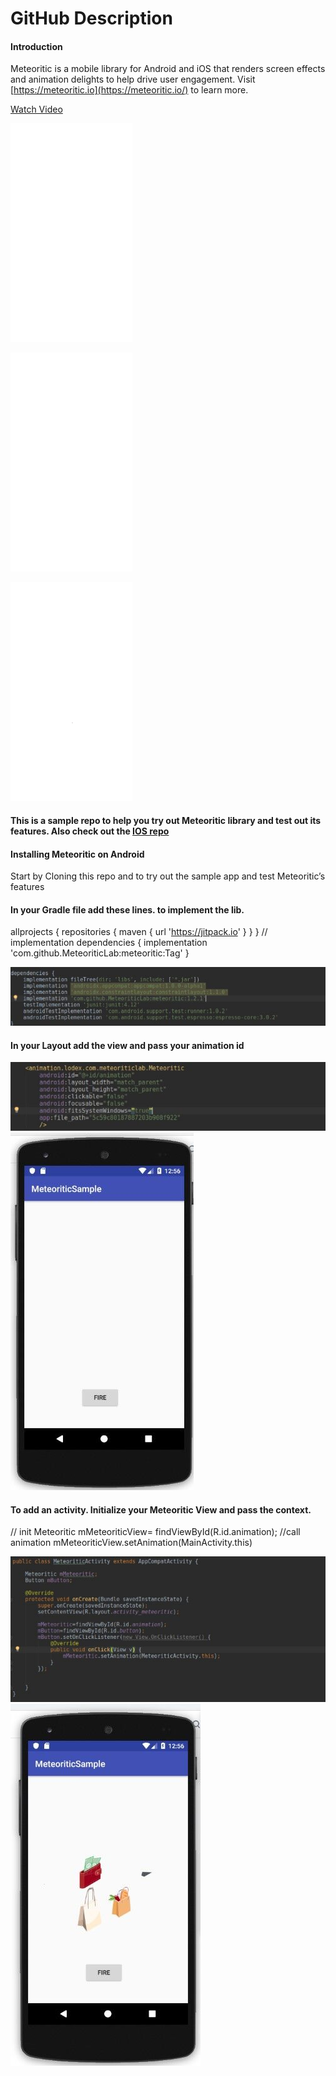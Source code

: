 GitHub Description
==================

#### Introduction

Meteoritic is a mobile library for Android and iOS that renders screen
effects and animation delights to help drive user engagement. Visit
[https://meteoritic.io](https://meteoritic.io/) to learn more.

[Watch
Video](https://www.youtube.com/watch?v=vJ44sbieN9o&feature=youtu.be)

![](img/animation1.gif)

![](img/animation2.gif)

![](img/animation3.gif)

#### This is a sample repo to help you try out Meteoritic library and test out its features. Also check out the [IOS repo](https://github.com/MeteoriticLab/MeteoriticSample-ios)

#### Installing Meteoritic on Android

Start by Cloning this repo and to try out the sample app and test
Meteoritic’s features

#### In your Gradle file add these lines. to implement the lib.

allprojects { repositories { maven { url 'https://jitpack.io' } } } //
implementation dependencies { implementation
'com.github.MeteoriticLab:meteoritic:Tag' }

![](img/github1.jpeg)

#### In your Layout add the view and pass your animation id

![](img/github2.jpeg) ![](img/github3.jpeg)

#### To add an activity. Initialize your Meteoritic View and pass the context.

// init Meteoritic mMeteoriticView= findViewById(R.id.animation); //call
animation mMeteoriticView.setAnimation(MainActivity.this)

![](img/github4.jpeg) ![](img/github5.jpeg)

